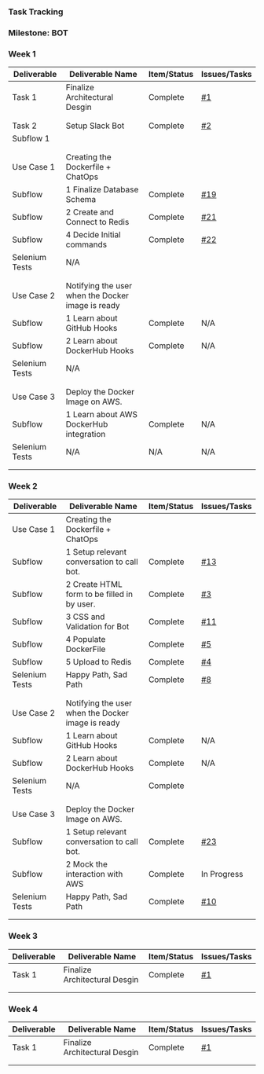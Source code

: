 ### Task Tracking

### Milestone: BOT

### Week 1 

| Deliverable   | Deliverable Name |Item/Status   |  Issues/Tasks
| ------------- | ------------- | ------------  |  ------------
| Task 1    | Finalize Architectural Desgin |   Complete       | [#1](/../../issues/1)
| | |     |
| | |     |
| Task 2| Setup Slack Bot | Complete    | [#2](/../../issues/2)
| Subflow 1| |     |
| | |     |
| | |     |
| Use Case  1    | Creating the Dockerfile + ChatOps       |   &nbsp;| &nbsp;
| Subflow      | 1  Finalize Database Schema       | Complete| [#19](/../../issues/19)
| Subflow      | 2  Create and Connect to Redis        | Complete |  [#21](/../../issues/21)
| Subflow      | 4  Decide Initial commands     | Complete|   [#22](/../../issues/21)
| Selenium Tests| N/A | &nbsp;  |  &nbsp;
| | |     |
| | |     |
| Use Case  2    |  Notifying the user when the Docker image is ready     |  | &nbsp;
| Subflow      | 1  Learn about GitHub Hooks       |  Complete |  N/A
| Subflow      | 2  Learn about DockerHub Hooks        | Complete | N/A
| Selenium Tests| N/A  |&nbsp;| &nbsp;
| | |     |
| | |     |
| Use Case  3    | Deploy the Docker Image on AWS.      |  | &nbsp;
| Subflow      | 1 Learn about AWS DockerHub integration         | Complete  |  N/A
| Selenium Tests| N/A | N/A | N/A 
| | |     |
| | |     |

### Week 2 

| Deliverable   | Deliverable Name |Item/Status   |  Issues/Tasks
| ------------- | ------------- | ------------  |  ------------
| Use Case  1    | Creating the Dockerfile + ChatOps       |   &nbsp;| &nbsp;
| Subflow      | 1  Setup relevant conversation to call bot.      | Complete|  [#13](/../../issues/13)
| Subflow      | 2  Create HTML form to be filled in by user.       | Complete |   [#3](/../../issues/3)
| Subflow      | 3  CSS and Validation for Bot        |  Complete|   [#11](/../../issues/11)
| Subflow      | 4  Populate DockerFile     | Complete| [#5](/../../issues/5)
| Subflow      | 5  Upload to Redis   | Complete| [#4](/../../issues/4)
| Selenium Tests| Happy Path, Sad Path | Complete  | [#8](/../../issues/8)
| | |     |
| | |     |
| Use Case  2    |  Notifying the user when the Docker image is ready     |  | &nbsp;
| Subflow      | 1  Learn about GitHub Hooks       |  Complete |  N/A
| Subflow      | 2  Learn about DockerHub Hooks        | Complete |  N/A
| Selenium Tests| N/A  | Complete | &nbsp;
| | |     |
| | |     |
| Use Case  3    | Deploy the Docker Image on AWS.      |  | &nbsp;
| Subflow      | 1  Setup relevant conversation to call bot.      | Complete|  [#23](/../../issues/10)
| Subflow      | 2  Mock the interaction with AWS      | Complete|  In Progress
| Selenium Tests| Happy Path, Sad Path | Complete| [#10](/../../issues/10)
| | |     |
| | |     |

### Week 3

| Deliverable   | Deliverable Name |Item/Status   |  Issues/Tasks
| ------------- | ------------- | ------------  |  ------------
| Task 1    | Finalize Architectural Desgin |   Complete       | [#1](/../../issues/1)
| | |     |
| | |     |

### Week 4

| Deliverable   | Deliverable Name |Item/Status   |  Issues/Tasks
| ------------- | ------------- | ------------  |  ------------
| Task 1    | Finalize Architectural Desgin |   Complete       | [#1](/../../issues/1)
| | |     |
| | |     |
